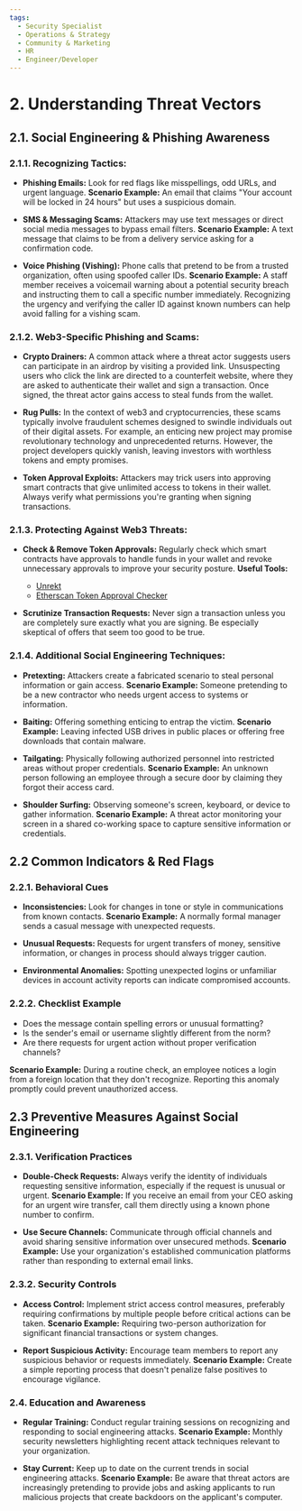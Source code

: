 ```yaml
---
tags:
  - Security Specialist
  - Operations & Strategy
  - Community & Marketing
  - HR
  - Engineer/Developer
---
```


# 2. Understanding Threat Vectors

## 2.1. Social Engineering & Phishing Awareness

### 2.1.1. Recognizing Tactics:

- **Phishing Emails:**
Look for red flags like misspellings, odd URLs, and urgent language.
**Scenario Example:** An email that claims "Your account will be locked in 24 hours" but uses a suspicious domain.

- **SMS & Messaging Scams:**
Attackers may use text messages or direct social media messages to bypass email filters.
**Scenario Example:** A text message that claims to be from a delivery service asking for a confirmation code.

- **Voice Phishing (Vishing):**
Phone calls that pretend to be from a trusted organization, often using spoofed caller IDs.
**Scenario Example:** A staff member receives a voicemail warning about a potential security breach and instructing them to call a specific number immediately. Recognizing the urgency and verifying the caller ID against known numbers can help avoid falling for a vishing scam.

### 2.1.2. Web3-Specific Phishing and Scams:

- **Crypto Drainers:**
A common attack where a threat actor suggests users can participate in an airdrop by visiting a provided link. Unsuspecting users who click the link are directed to a counterfeit website, where they are asked to authenticate their wallet and sign a transaction. Once signed, the threat actor gains access to steal funds from the wallet.

- **Rug Pulls:**
In the context of web3 and cryptocurrencies, these scams typically involve fraudulent schemes designed to swindle individuals out of their digital assets. For example, an enticing new project may promise revolutionary technology and unprecedented returns. However, the project developers quickly vanish, leaving investors with worthless tokens and empty promises.

- **Token Approval Exploits:**
Attackers may trick users into approving smart contracts that give unlimited access to tokens in their wallet. Always verify what permissions you're granting when signing transactions.

### 2.1.3. Protecting Against Web3 Threats:

- **Check & Remove Token Approvals:**
Regularly check which smart contracts have approvals to handle funds in your wallet and revoke unnecessary approvals to improve your security posture.
**Useful Tools:**
  - [Unrekt](https://app.unrekt.net/)
  - [Etherscan Token Approval Checker](https://etherscan.io/tokenapprovalchecker)

- **Scrutinize Transaction Requests:**
Never sign a transaction unless you are completely sure exactly what you are signing. Be especially skeptical of offers that seem too good to be true.

### 2.1.4. Additional Social Engineering Techniques:

- **Pretexting:**
Attackers create a fabricated scenario to steal personal information or gain access.
**Scenario Example:** Someone pretending to be a new contractor who needs urgent access to systems or information.

- **Baiting:**
Offering something enticing to entrap the victim.
**Scenario Example:** Leaving infected USB drives in public places or offering free downloads that contain malware.

- **Tailgating:**
Physically following authorized personnel into restricted areas without proper credentials.
**Scenario Example:** An unknown person following an employee through a secure door by claiming they forgot their access card.

- **Shoulder Surfing:**
Observing someone's screen, keyboard, or device to gather information.
**Scenario Example:** A threat actor monitoring your screen in a shared co-working space to capture sensitive information or credentials.

## 2.2 Common Indicators & Red Flags

### 2.2.1. Behavioral Cues

- **Inconsistencies:**
Look for changes in tone or style in communications from known contacts.
**Scenario Example:** A normally formal manager sends a casual message with unexpected requests.

- **Unusual Requests:**
Requests for urgent transfers of money, sensitive information, or changes in process should always trigger caution.

- **Environmental Anomalies:**
Spotting unexpected logins or unfamiliar devices in account activity reports can indicate compromised accounts.

### 2.2.2. Checklist Example

- Does the message contain spelling errors or unusual formatting?
- Is the sender's email or username slightly different from the norm?
- Are there requests for urgent action without proper verification channels?

**Scenario Example:** During a routine check, an employee notices a login from a foreign location that they don't recognize. Reporting this anomaly promptly could prevent unauthorized access.

## 2.3 Preventive Measures Against Social Engineering

### 2.3.1. Verification Practices

- **Double-Check Requests:**
Always verify the identity of individuals requesting sensitive information, especially if the request is unusual or urgent.
**Scenario Example:** If you receive an email from your CEO asking for an urgent wire transfer, call them directly using a known phone number to confirm.

- **Use Secure Channels:**
Communicate through official channels and avoid sharing sensitive information over unsecured methods.
**Scenario Example:** Use your organization's established communication platforms rather than responding to external email links.

### 2.3.2. Security Controls

- **Access Control:**
Implement strict access control measures, preferably requiring confirmations by multiple people before critical actions can be taken.
**Scenario Example:** Requiring two-person authorization for significant financial transactions or system changes.

- **Report Suspicious Activity:**
Encourage team members to report any suspicious behavior or requests immediately.
**Scenario Example:** Create a simple reporting process that doesn't penalize false positives to encourage vigilance.

### 2.4. Education and Awareness

- **Regular Training:**
Conduct regular training sessions on recognizing and responding to social engineering attacks.
**Scenario Example:** Monthly security newsletters highlighting recent attack techniques relevant to your organization.

- **Stay Current:**
Keep up to date on the current trends in social engineering attacks.
**Scenario Example:** Be aware that threat actors are increasingly pretending to provide jobs and asking applicants to run malicious projects that create backdoors on the applicant's computer.